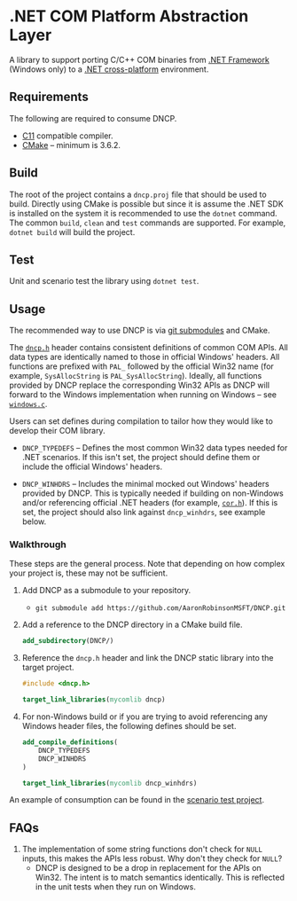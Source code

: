 # .NET COM Platform Abstraction Layer

A library to support porting C/C++ COM binaries from [.NET Framework][netfx_download] (Windows only) to a [.NET cross-platform][dotnet_download] environment.

## Requirements

The following are required to consume DNCP.

* [C11](https://en.cppreference.com/w/c/language/history) compatible compiler.
* [CMake](https://cmake.org/download/) &ndash; minimum is 3.6.2.

## Build

The root of the project contains a `dncp.proj` file that should be used to build. Directly using CMake is possible but since it is assume the .NET SDK is installed on the system it is recommended to use the `dotnet` command. The common `build`, `clean` and `test` commands are supported. For example, `dotnet build` will build the project.

## Test

Unit and scenario test the library using `dotnet test`.

## Usage

The recommended way to use DNCP is via [git submodules][git_submodules] and CMake.

The [`dncp.h`](./src/inc/dncp.h) header contains consistent definitions of common COM APIs. All data types are identically named to those in official Windows' headers. All functions are prefixed with `PAL_` followed by the official Win32 name (for example, `SysAllocString` is `PAL_SysAllocString`). Ideally, all functions provided by DNCP replace the corresponding Win32 APIs as DNCP will forward to the Windows implementation when running on Windows &ndash; see [`windows.c`](./src/windows.c).

Users can set defines during compilation to tailor how they would like to develop their COM library.

* `DNCP_TYPEDEFS` &ndash; Defines the most common Win32 data types needed for .NET scenarios. If this isn't set, the project should define them or include the official Windows' headers.

* `DNCP_WINHDRS` &ndash; Includes the minimal mocked out Windows' headers provided by DNCP. This is typically needed if building on non-Windows and/or referencing official .NET headers (for example, [`cor.h`](https://github.com/dotnet/runtime/blob/main/src/coreclr/inc/cor.h)). If this is set, the project should also link against `dncp_winhdrs`, see example below.

### Walkthrough

These steps are the general process. Note that depending on how complex your project is, these may not be sufficient.

1. Add DNCP as a submodule to your repository.
    - `git submodule add https://github.com/AaronRobinsonMSFT/DNCP.git`

1. Add a reference to the DNCP directory in a CMake build file.
    ```cmake
    add_subdirectory(DNCP/)
    ```

1. Reference the `dncp.h` header and link the DNCP static library into the target project.
    ```c
    #include <dncp.h>
    ```

    ```cmake
    target_link_libraries(mycomlib dncp)
    ```

1. For non-Windows build or if you are trying to avoid referencing any Windows header files, the following defines should be set.
    ```cmake
    add_compile_definitions(
        DNCP_TYPEDEFS
        DNCP_WINHDRS
    )

    target_link_libraries(mycomlib dncp_winhdrs)
    ```

An example of consumption can be found in the [scenario test project](./tests/scenario/comserver/CMakeLists.txt).

## FAQs

1. The implementation of some string functions don't check for `NULL` inputs, this makes the APIs less robust. Why don't they check for `NULL`?
    - DNCP is designed to be a drop in replacement for the APIs on Win32. The intent is to match semantics identically. This is reflected in the unit tests when they run on Windows.

<!-- Links -->

[dotnet_download]: https://dotnet.microsoft.com/download
[netfx_download]: https://dotnet.microsoft.com/download/dotnet-framework
[git_submodules]: https://git-scm.com/book/en/v2/Git-Tools-Submodules
